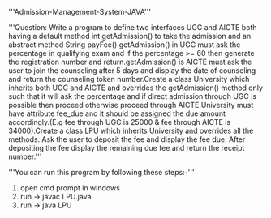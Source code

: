 '''Admission-Management-System-JAVA'''


'''Question: Write a program to define two interfaces UGC and AICTE both having a default method int getAdmission() to take the admission and an abstract method String payFee().getAdmission() in UGC must ask the percentage in qualifying exam and if the percentage >= 60 then generate the registration number and return.getAdmission() is AICTE must ask the user to join the counseling after 5 days and display the date of counseling and return the counseling token number.Create a class University which inherits both UGC and AICTE and overrides the getAdmission() method only such that it will ask the percentage and if direct admission through UGC is possible then proceed otherwise proceed through AICTE.University must have attribute fee_due and it should be assigned the due amount accordingly.(E.g fee through UGC is 25000 & fee through AICTE is 34000).Create a class LPU which inherits University and overrides all the methods. Ask the user to deposit the fee and display the fee due. After depositing the fee display the remaining due fee and return the receipt number.'''


'''You can run this program by following these steps:-'''

1. open cmd prompt in windows
2. run -> javac LPU.java
3. run -> java LPU
